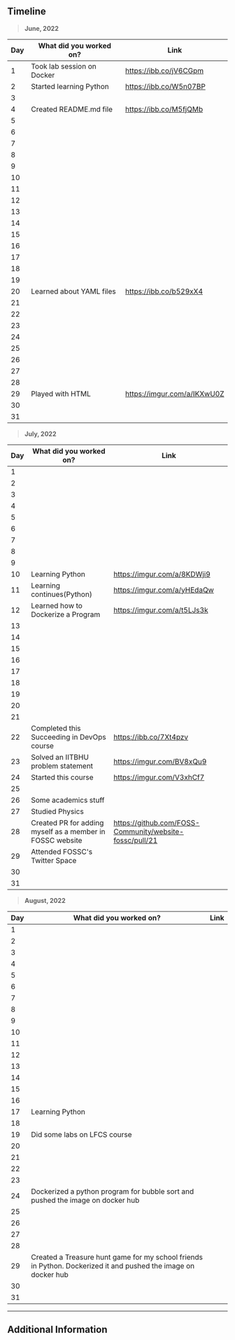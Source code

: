 ## Timeline

> **June, 2022**

|Day|What did you worked on?|Link|
|-------|------|--------|
|1|Took lab session on Docker|https://ibb.co/jV6CGpm|
|2|Started learning Python|https://ibb.co/W5n07BP|
|3|||
|4|Created README.md file|https://ibb.co/M5fjQMb|
|5|||
|6|||
|7|||
|8|||
|9|||
|10|||
|11|||
|12|||
|13|||
|14|||
|15|||
|16|||
|17|||
|18|||
|19|||
|20|Learned about YAML files|https://ibb.co/b529xX4|
|21|||
|22|||
|23|||
|24|||
|25|||
|26|||
|27|||
|28|||
|29|Played with HTML|https://imgur.com/a/IKXwU0Z|
|30|||
|31|||


> **July, 2022**

|Day|What did you worked on?|Link|
|-------|------|--------|
|1|||
|2|||
|3|||
|4|||
|5|||
|6|||
|7|||
|8|||
|9|||
|10|Learning Python|https://imgur.com/a/8KDWji9|
|11|Learning continues(Python)|https://imgur.com/a/yHEdaQw|
|12|Learned how to Dockerize a Program|https://imgur.com/a/t5LJs3k|
|13|||
|14|||
|15|||
|16|||
|17|||
|18|||
|19|||
|20|||
|21|||
|22|Completed this Succeeding in DevOps course|https://ibb.co/7Xt4pzv|
|23|Solved an IITBHU problem statement|https://imgur.com/BV8xQu9|
|24|Started this course|https://imgur.com/V3xhCf7|
|25|||
|26|Some academics stuff||
|27|Studied Physics||
|28|Created PR for adding myself as a member in FOSSC website|https://github.com/FOSS-Community/website-fossc/pull/21|
|29|Attended FOSSC's Twitter Space||
|30|||
|31|||


> **August, 2022**

|Day|What did you worked on?|Link|
|-------|------|--------|
|1|||
|2|||
|3|||
|4|||
|5|||
|6|||
|7|||
|8|||
|9|||
|10|||
|11||
|12||
|13|||
|14|||
|15|||
|16|||
|17|Learning Python||
|18|||
|19|Did some labs on LFCS course||
|20|||
|21|||
|22|||
|23|||
|24|Dockerized a python program for bubble sort and pushed the image on docker hub||
|25|||
|26|||
|27|||
|28|||
|29|Created a Treasure hunt game for my school friends in Python. Dockerized it and pushed the image on docker hub||
|30|||
|31|||

---

## Additional Information
